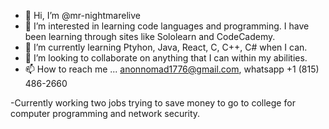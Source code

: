 - 👋 Hi, I’m @mr-nightmarelive
- 👀 I’m interested in learning code languages and programming. I have been learning through sites like Sololearn and CodeCademy.
- 🌱 I’m currently learning Ptyhon, Java, React, C, C++, C# when I can.
- 💞️ I’m looking to collaborate on anything that I can within my abilities.
- 📫 How to reach me ... anonnomad1776@gmail.com, whatsapp +1 (815) 486-2660

-Currently working two jobs trying to save money to go to college for computer programming and network security.

<!---
mr-nightmarelive/mr-nightmarelive is a ✨ special ✨ repository because its `README.md` (this file) appears on your GitHub profile.
You can click the Preview link to take a look at your changes.
--->
